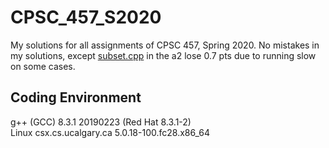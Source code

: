 # CPSC_457_S2020

My solutions for all assignments of CPSC 457, Spring 2020. 
No mistakes in my solutions, except [subset.cpp](https://github.com/H-Shen/UCalgary_Archive/blob/master/CPSC_457_S2020/assignment2/subset.cpp) in the a2 lose 0.7 pts due to running slow on some cases.

## Coding Environment

g++ (GCC) 8.3.1 20190223 (Red Hat 8.3.1-2)</br>
Linux csx.cs.ucalgary.ca 5.0.18-100.fc28.x86_64</br>

